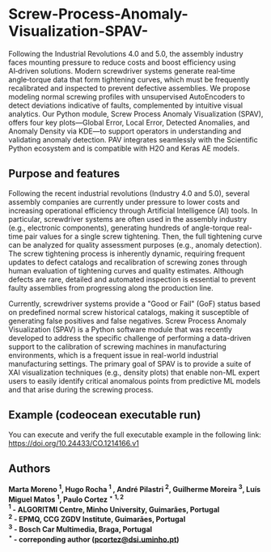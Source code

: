 # Screw-Process-Anomaly-Visualization-SPAV-


Following the Industrial Revolutions 4.0 and 5.0, the assembly industry faces mounting pressure to reduce costs and boost efficiency using AI‑driven solutions. Modern screwdriver systems generate real‑time angle‑torque data that form tightening curves, which must be frequently recalibrated and inspected to prevent defective assemblies. We propose modeling normal screwing profiles with unsupervised AutoEncoders to detect deviations indicative of faults, complemented by intuitive visual analytics. Our Python module, Screw Process Anomaly Visualization (SPAV), offers four key plots—Global Error, Local Error, Detected Anomalies, and Anomaly Density via KDE—to support operators in understanding and validating anomaly detection. PAV integrates seamlessly with the Scientific Python ecosystem and is compatible with H2O and Keras AE models.  


## Purpose and features

Following the recent industrial revolutions (Industry 4.0 and 5.0), several assembly companies are currently under pressure to lower costs and increasing operational efficiency through Artificial Intelligence (AI) tools. 
In particular, screwdriver systems are often used in the assembly industry (e.g., electronic components), generating hundreds of angle-torque real-time pair values for a single screw tightening. Then, the full tightening curve can be analyzed for quality assessment purposes (e.g., anomaly detection). 
The screw tightening process is inherently dynamic, requiring frequent updates to defect catalogs and recalibration of screwing zones through human evaluation of tightening curves and quality estimates. Although defects are rare, detailed and automated inspection is essential to prevent faulty assemblies from progressing along the production line. 

Currently, screwdriver systems provide a "Good or Fail" (GoF) status based on predefined normal screw historical catalogs, making it susceptible of generating false positives and false negatives.
Screw Process Anomaly Visualization (SPAV) is a Python software module that was recently developed to address the specific challenge of performing a data-driven support to the calibration of screwing machines in manufacturing environments, which is a frequent issue in real-world industrial manufacturing settings. The primary goal of SPAV is to provide a suite of XAI visualization techniques (e.g., density plots) that enable non-ML expert users to easily identify critical anomalous points from predictive ML models and that arise during the screwing process.

## Example (codeocean executable run)
You can execute and verify the full executable example in the following link:
https://doi.org/10.24433/CO.1214166.v1



## Authors
**Marta Moreno $^{1}$, Hugo Rocha $^{1}$ , André Pilastri $^{2}$, Guilherme Moreira $^{3}$, Luís Miguel Matos $^{1}$, Paulo Cortez $^{\star}$ $^{1,2}$\
$^{1}$ - ALGORITMI Centre, Minho University, Guimarães, Portugal\
$^{2}$ - EPMQ, CCG ZGDV Institute, Guimarães, Portugal\
$^{3}$ - Bosch Car Multimedia, Braga, Portugal\
$^{\star}$ - correponding author (pcortez@dsi.uminho.pt)**
